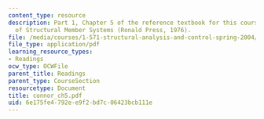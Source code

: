 ```yaml
---
content_type: resource
description: Part 1, Chapter 5 of the reference textbook for this course, Analysis
  of Structural Member Systems (Ronald Press, 1976).
file: /media/courses/1-571-structural-analysis-and-control-spring-2004/6e175fe4792ee9f2bd7c06423bcb111e_connor_ch5.pdf
file_type: application/pdf
learning_resource_types:
- Readings
ocw_type: OCWFile
parent_title: Readings
parent_type: CourseSection
resourcetype: Document
title: connor_ch5.pdf
uid: 6e175fe4-792e-e9f2-bd7c-06423bcb111e
---
```

